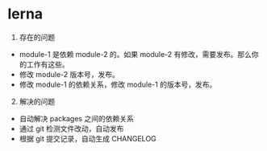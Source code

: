 # lerna

1. 存在的问题

- module-1 是依赖 module-2 的。如果 module-2 有修改，需要发布。那么你的工作有这些。
- 修改 module-2 版本号，发布。
- 修改 module-1 的依赖关系，修改 module-1 的版本号，发布。

2. 解决的问题

- 自动解决 packages 之间的依赖关系
- 通过 git 检测文件改动，自动发布
- 根据 git 提交记录，自动生成 CHANGELOG
